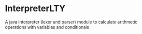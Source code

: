 # InterpreterLTY
A java interpreter (lexer and parser) module to calculate arithmetic operations with variables and conditionals 
